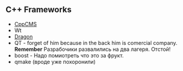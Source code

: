 ## C++ Frameworks

* [CppCMS](http://cppcms.com/wikipp/en/page/main)
* Wt
* [Dragon](https://github.com/an-tao/drogon)
* QT - forget of him because in the back him is comercial company. **Remember** Разрабочики развалились на два лагеря. Отстой!
* boost - Надо помиотреть что это за фрукт.
* qmake (вроде уже похоронили)